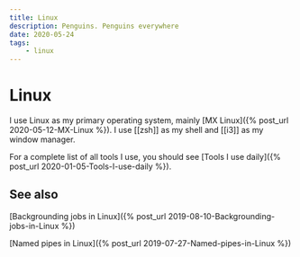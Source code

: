 ```yaml
---
title: Linux
description: Penguins. Penguins everywhere
date: 2020-05-24
tags:
	- linux
---
```


# Linux
I use Linux as my primary operating system, mainly [MX Linux]({% post_url 2020-05-12-MX-Linux %}). I use [[zsh]] as my shell and [[i3]] as my window manager.

For a complete list of all tools I use, you should see [Tools I use daily]({% post_url 2020-01-05-Tools-I-use-daily %}).

## See also

[Backgrounding jobs in Linux]({% post_url 2019-08-10-Backgrounding-jobs-in-Linux %})

[Named pipes in Linux]({% post_url 2019-07-27-Named-pipes-in-Linux %})